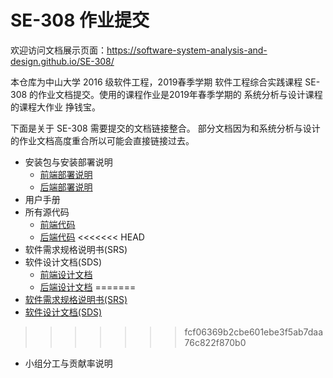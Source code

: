 # SE-308 作业提交

欢迎访问文档展示页面：https://software-system-analysis-and-design.github.io/SE-308/

本仓库为中山大学 2016 级软件工程，2019春季学期 软件工程综合实践课程 SE-308 的作业文档提交。使用的课程作业是2019年春季学期的 系统分析与设计课程 的课程大作业 挣钱宝。

下面是关于 SE-308 需要提交的文档链接整合。 部分文档因为和系统分析与设计的作业文档高度重合所以可能会直接链接过去。

* 安装包与安装部署说明
  * [前端部署说明](docs/backend_release.md)
  * [后端部署说明](docs/backend_release.md)
* 用户手册
* 所有源代码
  * [前端代码](docs/front_code.md)
  * [后端代码](docs/backend_code.md)
<<<<<<< HEAD
* 软件需求规格说明书(SRS)
* 软件设计文档(SDS)
  * [前端设计文档](docs/frontend_design.md)
  * [后端设计文档](docs/backend_design.md)
=======
* [软件需求规格说明书(SRS)](docs/Software%20Requirements%20Specification.md)
* [软件设计文档(SDS)](docs/SDS.md)
>>>>>>> fcf06369b2cbe601ebe3f5ab7daa76c822f870b0
* 小组分工与贡献率说明

